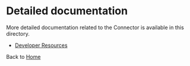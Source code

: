 # Detailed documentation

More detailed documentation related to the Connector is available in this
directory.

- [Developer Resources](developer-resources)

Back to [Home](..)
